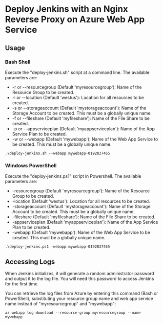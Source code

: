 # Deploy Jenkins with an Nginx Reverse Proxy on Azure Web App Service

## Usage

### Bash Shell

Execute the "deploy-jenkins.sh" script at a command line. The available parameters are:

* -r or --resourcegroup (Default 'myresourcegroup'): Name of the Resource Group to be created.
* -l or --location (Default 'westus'): Location for all resources to be created.
* -s or --storageaccount (Default 'mystorageaccount'): Name of the Storage Account to be created. This must
  be a globally unique name.
* -f or --fileshare (Default 'myfileshare'): Name of the File Share to be created.
* -p or --appserviceplan (Default 'myappserviceplan'): Name of the App Service Plan to be created.
* -w or --webapp (Default 'mywebapp'): Name of the Web App Service to be created. This must be a globally
  unique name.

```
.\deploy-jenkins.sh --webapp mywebapp-0192837465
```

### Windows PowerShell

Execute the "deploy-jenkins.ps1" script in Powershell. The available parameters are:

* -resourcegroup (Default 'myresourcegroup'): Name of the Resource Group to be created.
* -location (Default 'westus'): Location for all resources to be created.
* -storageaccount (Default 'mystorageaccount'): Name of the Storage Account to be created. This must
  be a globally unique name.
* -fileshare (Default 'myfileshare'): Name of the File Share to be created.
* -appserviceplan (Default 'myappserviceplan'): Name of the App Service Plan to be created.
* -webapp (Default 'mywebapp'): Name of the Web App Service to be created. This must be a globally
  unique name.

```
.\deploy-jenkins.ps1 -webapp mywebapp-0192837465
```

## Accessing Logs

When Jenkins initializes, it will generate a random administrator password and output it to the log
file. You will need this password to access Jenkins for the first time.

You can retrieve the log files from Azure by entering this command (Bash or PowerShell), substituting
your resource group name and web app service name instead of "myresourcegroup" and "mywebapp":

```
az webapp log download --resource-group myresourcegroup --name mywebapp
```
